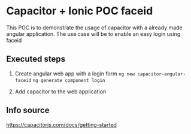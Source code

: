 # Capacitor + Ionic POC faceid
This POC is to demonstrate the usage of capacitor with a already made angular application.
The use case will be to enable an easy login using faceid


## Executed steps
1. Create angular web app with a login form
`ng new capacitor-angular-faceid`
`ng generate component login`

1. Add capacitor to the web application
## Info source

https://capacitorjs.com/docs/getting-started
